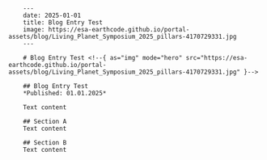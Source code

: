 
        ---
        date: 2025-01-01
        title: Blog Entry Test
        image: https://esa-earthcode.github.io/portal-assets/blog/Living_Planet_Symposium_2025_pillars-4170729331.jpg
        ---

        # Blog Entry Test <!--{ as="img" mode="hero" src="https://esa-earthcode.github.io/portal-assets/blog/Living_Planet_Symposium_2025_pillars-4170729331.jpg" }-->

        ## Blog Entry Test
        *Published: 01.01.2025*

        Text content

        ## Section A
        Text content

        ## Section B
        Text content
        